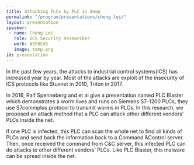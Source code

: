 ```yaml
---
title: Attacking PLCs by PLC in deep
permalink: "/program/presentations/cheng-lei/"
layout: presentation
speaker: 
 - name: Cheng Lei
   role: ICS Security Researcher
   work: NSFOCUS
   image: temp.png
id: presentation
---
```


In the past few years, the attacks to industrial control systems(ICS) has increased year by year. Most of the attacks are exploit of the insecurity of ICS protocols like Stuxnet in 2010, Triton in 2017.

In 2016, Ralf Spenneberg and et al give a presentation named PLC Blaster which demonstrates a worm lives and runs on Siemens S7-1200 PLCs, they use S7commplus protocol to transmit worms in PLCs. In this research, we proposed an attack method that a PLC can attack other different vendors’ PLCs inside the net.

If one PLC is infected, this PLC can scan the whole net to find all kinds of PLCs and send back the information back to a Command &Control server. Then, once received the command from C&C server, this infected PLC can do attacks to other different vendors’ PLCs. Like PLC Blaster, this malware can be spread inside the net.